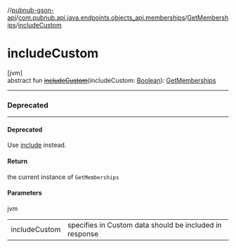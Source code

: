 //[pubnub-gson-api](../../../index.md)/[com.pubnub.api.java.endpoints.objects_api.memberships](../index.md)/[GetMemberships](index.md)/[includeCustom](include-custom.md)

# includeCustom

[jvm]\
abstract fun [~~includeCustom~~](include-custom.md)(includeCustom: [Boolean](https://kotlinlang.org/api/latest/jvm/stdlib/kotlin-stdlib/kotlin/-boolean/index.html)): [GetMemberships](index.md)

---

### Deprecated

---

#### Deprecated

Use [include](include.md) instead.

#### Return

the current instance of `GetMemberships`

#### Parameters

jvm

| | |
|---|---|
| includeCustom | specifies in Custom data should be included in response |
